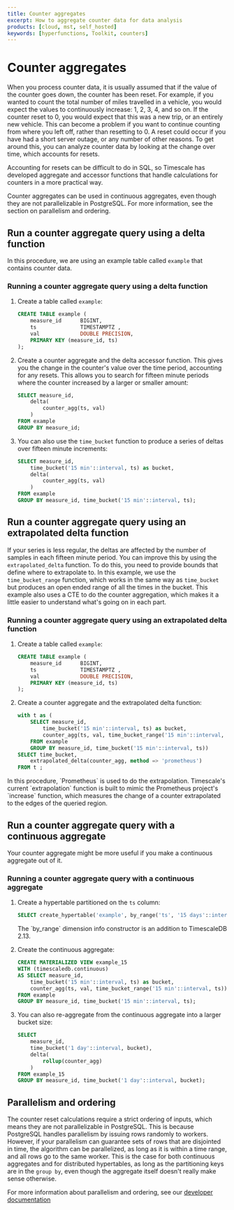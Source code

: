 ```yaml
---
title: Counter aggregates
excerpt: How to aggregate counter data for data analysis
products: [cloud, mst, self_hosted]
keywords: [hyperfunctions, Toolkit, counters]
---
```


# Counter aggregates

When you process counter data, it is usually assumed that if the value of the
counter goes down, the counter has been reset. For example, if you wanted to
count the total number of miles travelled in a vehicle, you would expect the
values to continuously increase: 1, 2, 3, 4, and so on. If the counter reset to
0, you would expect that this was a new trip, or an entirely new vehicle. This
can become a problem if you want to continue counting from where you left off,
rather than resetting to 0. A reset could occur if you have had a short server
outage, or any number of other reasons. To get around this, you can analyze
counter data by looking at the change over time, which accounts for resets.

Accounting for resets can be difficult to do in SQL, so Timescale has developed
aggregate and accessor functions that handle calculations for counters in a more
practical way.

<Highlight type="note">
Counter aggregates can be used in continuous aggregates, even though they are
not parallelizable in PostgreSQL. For more information, see the section on
parallelism and ordering.
</Highlight>

## Run a counter aggregate query using a delta function

In this procedure, we are using an example table called `example` that contains
counter data.

<Procedure>

### Running a counter aggregate query using a delta function

1.  Create a table called `example`:

    ```sql
    CREATE TABLE example (
        measure_id      BIGINT,
        ts              TIMESTAMPTZ ,
        val             DOUBLE PRECISION,
        PRIMARY KEY (measure_id, ts)
    );
    ```

1.  Create a counter aggregate and the delta accessor function. This gives you
    the change in the counter's value over the time period, accounting for any
    resets. This allows you to search for fifteen minute periods where the
    counter increased by a larger or smaller amount:

    ```sql
    SELECT measure_id,
        delta(
            counter_agg(ts, val)
        )
    FROM example
    GROUP BY measure_id;
    ```

1.  You can also use the `time_bucket` function to produce a series of deltas
    over fifteen minute increments:

    ```sql
    SELECT measure_id,
        time_bucket('15 min'::interval, ts) as bucket,
        delta(
            counter_agg(ts, val)
        )
    FROM example
    GROUP BY measure_id, time_bucket('15 min'::interval, ts);
    ```

</Procedure>

## Run a counter aggregate query using an extrapolated delta function

If your series is less regular, the deltas are affected by the number of samples
in each fifteen minute period. You can improve this by using the
`extrapolated_delta` function. To do this, you need to provide bounds that
define where to extrapolate to. In this example, we use the `time_bucket_range`
function, which works in the same way as `time_bucket` but produces an open
ended range of all the times in the bucket. This example also uses a CTE to do
the counter aggregation, which makes it a little easier to understand what's
going on in each part.

<Procedure>

### Running a counter aggregate query using an extrapolated delta function

1.  Create a table called `example`:

    ```sql
    CREATE TABLE example (
        measure_id      BIGINT,
        ts              TIMESTAMPTZ ,
        val             DOUBLE PRECISION,
        PRIMARY KEY (measure_id, ts)
    );
    ```

1.  Create a counter aggregate and the extrapolated delta function:

    ```sql
    with t as (
        SELECT measure_id,
            time_bucket('15 min'::interval, ts) as bucket,
            counter_agg(ts, val, time_bucket_range('15 min'::interval, ts))
        FROM example
        GROUP BY measure_id, time_bucket('15 min'::interval, ts))
    SELECT time_bucket,
        extrapolated_delta(counter_agg, method => 'prometheus')
    FROM t ;
    ```

<Highlight type="note">
In this procedure, `Prometheus` is used to do the extrapolation. Timescale's
current `extrapolation` function is built to mimic the Prometheus project's
`increase` function, which measures the change of a counter extrapolated to the
edges of the queried region.
</Highlight>

</Procedure>

## Run a counter aggregate query with a continuous aggregate

Your counter aggregate might be more useful if you make a continuous aggregate
out of it.

<Procedure>

### Running a counter aggregate query with a continuous aggregate

1.  Create a hypertable partitioned on the `ts` column:

    ```sql
    SELECT create_hypertable('example', by_range('ts', '15 days'::interval), migrate_data => true);
    ```

	<Highlight type="note">
	The `by_range` dimension info constructor is an addition to TimescaleDB 2.13.
	</Highlight>

1.  Create the continuous aggregate:

    ```sql
    CREATE MATERIALIZED VIEW example_15
    WITH (timescaledb.continuous)
    AS SELECT measure_id,
        time_bucket('15 min'::interval, ts) as bucket,
        counter_agg(ts, val, time_bucket_range('15 min'::interval, ts))
    FROM example
    GROUP BY measure_id, time_bucket('15 min'::interval, ts);
    ```

1.  You can also re-aggregate from the continuous aggregate into a larger
    bucket size:

    ```sql
    SELECT
        measure_id,
        time_bucket('1 day'::interval, bucket),
        delta(
            rollup(counter_agg)
        )
    FROM example_15
    GROUP BY measure_id, time_bucket('1 day'::interval, bucket);
    ```

</Procedure>

## Parallelism and ordering

The counter reset calculations require a strict ordering of inputs, which means
they are not parallelizable in PostgreSQL. This is because PostgreSQL handles
parallelism by issuing rows randomly to workers. However, if your parallelism
can guarantee sets of rows that are disjointed in time, the algorithm can be
parallelized, as long as it is within a time range, and all rows go to the same
worker. This is the case for both continuous aggregates and for distributed
hypertables, as long as the partitioning keys are in the `group by`, even though
the aggregate itself doesn't really make sense otherwise.

For more information about parallelism and ordering, see our
[developer documentation][gh-parallelism-ordering]

[gh-parallelism-ordering]: https://github.com/timescale/timescaledb-toolkit/blob/main/docs/counter_agg.md#counter-agg-ordering
